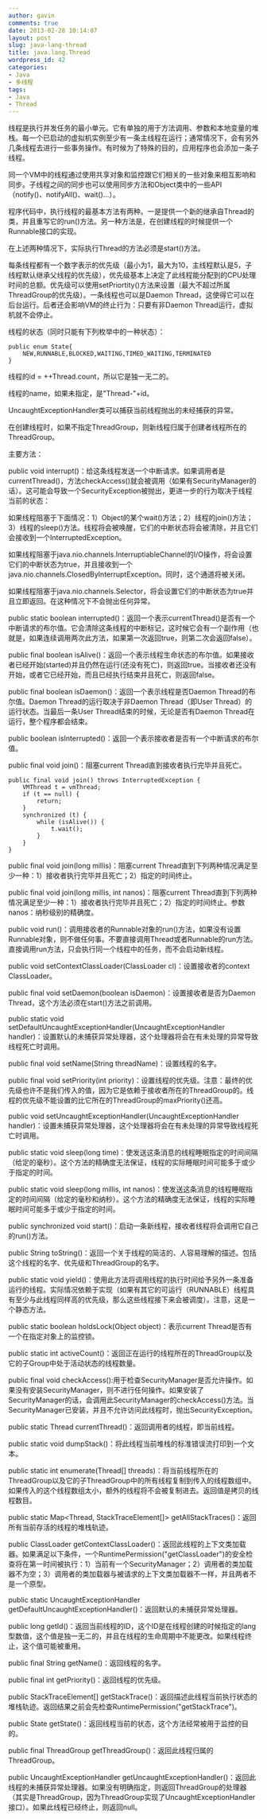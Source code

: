 ```yaml
---
author: gavin
comments: true
date: 2013-02-28 10:14:07
layout: post
slug: java-lang-thread
title: java.lang.Thread
wordpress_id: 42
categories:
- Java
- 多线程
tags:
- Java
- Thread
---
```


线程是执行并发任务的最小单元。它有单独的用于方法调用、参数和本地变量的堆栈。每一个已启动的虚拟机实例至少有一条主线程在运行；通常情况下，会有另外几条线程去进行一些事务操作。有时候为了特殊的目的，应用程序也会添加一条子线程。

同一个VM中的线程通过使用共享对象和监控跟它们相关的一些对象来相互影响和同步。子线程之间的同步也可以使用同步方法和Object类中的一些API（notify()、notifyAll()、wait()...）。

程序代码中，执行线程的最基本方法有两种。一是提供一个新的继承自Thread的类，并且重写它的run()方法。另一种方法是，在创建线程的时候提供一个Runnable接口的实现。

在上述两种情况下，实际执行Thread的方法必须是start()方法。

每条线程都有一个数字表示的优先级（最小为1，最大为10，主线程默认是5，子线程默认继承父线程的优先级），优先级基本上决定了此线程能分配到的CPU处理时间的总额。优先级可以使用setPriortity()方法来设置（最大不超过所属ThreadGroup的优先级）。一条线程也可以是Daemon Thread，这使得它可以在后台运行。后者还会影响VM的终止行为：只要有非Daemon Thread运行，虚拟机就不会停止。

线程的状态（同时只能有下列枚举中的一种状态）：

    public enum State{
        NEW,RUNNABLE,BLOCKED,WAITING,TIMED_WAITING,TERMINATED
    }

线程的id = ++Thread.count，所以它是独一无二的。 

线程的name，如果未指定，是"Thread-"+id。

UncaughtExceptionHandler类可以捕获当前线程抛出的未经捕获的异常。

在创建线程时，如果不指定ThreadGroup，则新线程归属于创建者线程所在的ThreadGroup。

主要方法：

public void interrupt()：给这条线程发送一个中断请求。如果调用者是currentThread()，方法checkAccess()就会被调用（如果有SecurityManager的话）。这可能会导致一个SecurityException被抛出，更进一步的行为取决于线程当前的状态：

如果线程阻塞于下面情况：1）Object的某个wait()方法；2）线程的join()方法；3）线程的sleep()方法。线程将会被唤醒，它们的中断状态将会被清除，并且它们会接收到一个InterruptedException。

如果线程阻塞于java.nio.channels.InterruptiableChannel的I/O操作，将会设置它们的中断状态为true，并且接收到一个java.nio.channels.ClosedByInterruptException。同时，这个通道将被关闭。

如果线程阻塞于java.nio.channels.Selector，将会设置它们的中断状态为true并且立即返回。在这种情况下不会抛出任何异常。 

public static boolean interrupted()：返回一个表示currentThread()是否有一个中断请求的布尔值。它会清除这条线程的中断标记，这时候它会有一个副作用（也就是，如果连续调用两次此方法，如果第一次返回true，则第二次会返回false）。

public final boolean isAlive()：返回一个表示线程生命状态的布尔值。如果接收者已经开始(started)并且仍然在运行(还没有死亡)，则返回true。当接收者还没有开始，或者它已经开始，而且已经执行结束并且死亡，则返回false。

public final boolean isDaemon()：返回一个表示线程是否Daemon Thread的布尔值。Daemon Thread的运行取决于非Daemon Thread（即User Thread）的运行状态。当最后一条User Thread结束的时候，无论是否有Daemon Thread在运行，整个程序都会结束。

public boolean isInterrupted()：返回一个表示接收者是否有一个中断请求的布尔值。

public final void join()：阻塞current Thread直到接收者执行完毕并且死亡。

    public final void join() throws InterruptedException {
        VMThread t = vmThread;
        if (t == null) {
            return;
        }
        synchronized (t) {
            while (isAlive()) {
                t.wait();
            }
        }
    }

public final void join(long millis)：阻塞current Thread直到下列两种情况满足至少一种：1）接收者执行完毕并且死亡；2）指定的时间终止。 

public final void join(long millis, int nanos)：阻塞current Thread直到下列两种情况满足至少一种：1）接收者执行完毕并且死亡；2）指定的时间终止。参数nanos：纳秒级别的精确度。

public void run()：调用接收者的Runnable对象的run()方法，如果没有设置Runnable对象，则不做任何事。不要直接调用Thread或者Runnable的run方法。直接调用run方法，只会执行同一个线程中的任务，而不会启动新线程。

public void setContextClassLoader(ClassLoader cl)：设置接收者的context ClassLoader。

public final void setDaemon(boolean isDaemon)：设置接收者是否为Daemon Thread，这个方法必须在start()方法之前调用。

public static void setDefaultUncaughtExceptionHandler(UncaughtExceptionHandler handler)：设置默认的未捕获异常处理器，这个处理器将会在有未处理的异常导致线程死亡时调用。

public final void setName(String threadName)：设置线程的名字。

public final void setPriority(int priority)：设置线程的优先级。注意：最终的优先级也许不是我们传入的值，因为它是依赖于接收者所在的ThreadGroup的。线程的优先级不能设置的比它所在的ThreadGroup的maxPriority()还高。

public void setUncaughtExceptionHandler(UncaughtExceptionHandler handler)：设置未捕获异常处理器，这个处理器将会在有未处理的异常导致线程死亡时调用。 

public static void sleep(long time)：使发送这条消息的线程睡眠指定的时间间隔（给定的毫秒）。这个方法的精确度无法保证，线程的实际睡眠时间可能多于或少于指定的时间。

public static void sleep(long millis, int nanos)：使发送这条消息的线程睡眠指定的时间间隔（给定的毫秒和纳秒）。这个方法的精确度无法保证，线程的实际睡眠时间可能多于或少于指定的时间。 

public synchronized void start()：启动一条新线程，接收者线程将会调用它自己的run()方法。

public String toString()：返回一个关于线程的简洁的、人容易理解的描述。包括这个线程的名字、优先级和ThreadGroup的名字。

public static void yield()：使用此方法将调用线程的执行时间给予另外一条准备运行的线程。实际情况依赖于实现（如果有其它的可运行（RUNNABLE）线程具有至少与此线程同样高的优先级，那么这些线程接下来会被调度）。注意，这是一个静态方法。

public static boolean holdsLock(Object object)：表示current Thread是否有一个在指定对象上的监控锁。

public static int activeCount()：返回正在运行的线程所在的ThreadGroup以及它的子Group中处于活动状态的线程数量。

public final void checkAccess():用于检查SecurityManager是否允许操作。如果没有安装SecurityManager，则不进行任何操作。如果安装了SecurityManager的话，会调用此SecurityManager的checkAccess()方法。当SecurityManager已安装，并且不允许访问此线程时，抛出SecurityException。

public static Thread currentThread()：返回调用者的线程，即当前线程。

public static void dumpStack()：将此线程当前堆栈的标准错误流打印到一个文本。

public static int enumerate(Thread[] threads)：将当前线程所在的ThreadGroup以及它的子ThreadGroup中的所有线程复制到传入的线程数组中。如果传入的这个线程数组太小，额外的线程将不会被复制进去。返回值是拷贝的线程数目。

public static Map<Thread, StackTraceElement[]> getAllStackTraces()：返回所有当前存活的线程的堆栈轨迹。

public ClassLoader getContextClassLoader()：返回此线程的上下文类加载器。如果满足以下条件，一个RuntimePermission("getClassLoader")的安全检查将在第一时间被执行：1）当前有一个SecurityManager；2）调用者的类加载器不为空；3）调用者的类加载器与被请求的上下文类加载器不一样，并且两者不是一个原型。

public static UncaughtExceptionHandler getDefaultUncaughtExceptionHandler()：返回默认的未捕获异常处理器。

public long getId()：返回当前线程的ID，这个ID是在线程创建的时候指定的lang型数值，这个值是独一无二的，并且在线程的生命周期中不能更改。如果线程终止，这个值可能被重用。

public final String getName()：返回线程的名字。

public final int getPriority()：返回线程的优先级。

public StackTraceElement[] getStackTrace()：返回描述此线程当前执行状态的堆栈轨迹。返回结果之前会先检查RuntimePermission("getStackTrace")。

public State getState()：返回线程当前的状态，这个方法经常被用于监控的目的。

public final ThreadGroup getThreadGroup()：返回此线程归属的ThreadGroup。

public UncaughtExceptionHandler getUncaughtExceptionHandler()：返回此线程的未捕获异常处理器。如果没有明确指定，则返回ThreadGroup的处理器（其实是ThreadGroup，因为ThreadGroup实现了UncaughtExceptionHandler接口）。如果此线程已经终止，则返回null。
